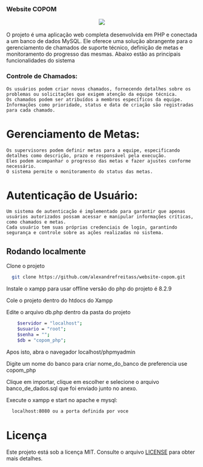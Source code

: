 ### Website COPOM

<div align="center">
    <img src="![home](https://github.com/alexandrefreitass/website-copom/assets/109884524/28c0d171-b932-4966-87a1-f3bab6f5f4f6)" />
</div>
<br/>
O projeto é uma aplicação web completa desenvolvida em PHP e conectada a um banco de dados MySQL. Ele oferece uma solução abrangente para o gerenciamento de chamados de suporte técnico, 
definição de metas e monitoramento do progresso das mesmas. Abaixo estão as principais funcionalidades do sistema

### Controle de Chamados:

    Os usuários podem criar novos chamados, fornecendo detalhes sobre os problemas ou solicitações que exigem atenção da equipe técnica.
    Os chamados podem ser atribuídos a membros específicos da equipe.
    Informações como prioridade, status e data de criação são registradas para cada chamado.
    
# Gerenciamento de Metas:

    Os supervisores podem definir metas para a equipe, especificando detalhes como descrição, prazo e responsável pela execução.
    Eles podem acompanhar o progresso das metas e fazer ajustes conforme necessário.
    O sistema permite o monitoramento do status das metas.

# Autenticação de Usuário:

    Um sistema de autenticação é implementado para garantir que apenas usuários autorizados possam acessar e manipular informações críticas, como chamados e metas.
    Cada usuário tem suas próprias credenciais de login, garantindo segurança e controle sobre as ações realizadas no sistema.


## Rodando localmente

Clone o projeto

```bash
  git clone https://github.com/alexandrefreitass/website-copom.git
```

Instale o xampp para usar offline versão do php do projeto é 8.2.9

Cole o projeto dentro do htdocs do Xampp

Edite o arquivo db.php dentro da pasta do projeto


```bash
    $servidor = "localhost";
    $usuario = "root";
    $senha = "";
    $db = "copom_php";
```

Apos isto, abra o navegador localhost/phpmyadmin

Digite um nome do banco para criar nome_do_banco de preferencia use copom_php

Clique em importar, clique em  escolher e selecione o arquivo banco_de_dados.sql que foi enviado junto no anexo.

Execute o xampp e start no apache e mysql:

```bash
  localhost:8080 ou a porta definida por voce
```


# Licença

Este projeto está sob a licença MIT. Consulte o arquivo <a href="https://github.com/alexandrefreitass/website-copom/blob/master/LICENSE">LICENSE</a> para obter mais detalhes.
